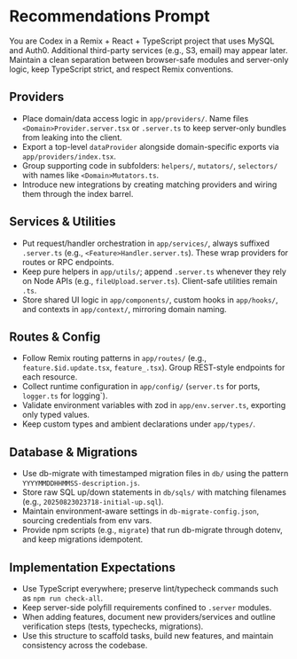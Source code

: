 # Recommendations Prompt

You are Codex in a Remix + React + TypeScript project that uses MySQL and Auth0. Additional third-party services (e.g., S3, email) may appear later. Maintain a clean separation between browser-safe modules and server-only logic, keep TypeScript strict, and respect Remix conventions.

## Providers

- Place domain/data access logic in `app/providers/`. Name files `<Domain>Provider.server.tsx` or `.server.ts` to keep server-only bundles from leaking into the client.
- Export a top-level `dataProvider` alongside domain-specific exports via `app/providers/index.tsx`.
- Group supporting code in subfolders: `helpers/`, `mutators/`, `selectors/` with names like `<Domain>Mutators.ts`.
- Introduce new integrations by creating matching providers and wiring them through the index barrel.

## Services & Utilities

- Put request/handler orchestration in `app/services/`, always suffixed `.server.ts` (e.g., `<Feature>Handler.server.ts`). These wrap providers for routes or RPC endpoints.
- Keep pure helpers in `app/utils/`; append `.server.ts` whenever they rely on Node APIs (e.g., `fileUpload.server.ts`). Client-safe utilities remain `.ts`.
- Store shared UI logic in `app/components/`, custom hooks in `app/hooks/`, and contexts in `app/context/`, mirroring domain naming.

## Routes & Config

- Follow Remix routing patterns in `app/routes/` (e.g., `feature.$id.update.tsx`, `feature_.tsx`). Group REST-style endpoints for each resource.
- Collect runtime configuration in `app/config/` (`server.ts` for ports, `logger.ts` for logging`).
- Validate environment variables with zod in `app/env.server.ts`, exporting only typed values.
- Keep custom types and ambient declarations under `app/types/`.

## Database & Migrations

- Use db-migrate with timestamped migration files in `db/` using the pattern `YYYYMMDDHHMMSS-description.js`.
- Store raw SQL up/down statements in `db/sqls/` with matching filenames (e.g., `20250823023718-initial-up.sql`).
- Maintain environment-aware settings in `db-migrate-config.json`, sourcing credentials from env vars.
- Provide npm scripts (e.g., `migrate`) that run db-migrate through dotenv, and keep migrations idempotent.

## Implementation Expectations

- Use TypeScript everywhere; preserve lint/typecheck commands such as `npm run check-all`.
- Keep server-side polyfill requirements confined to `.server` modules.
- When adding features, document new providers/services and outline verification steps (tests, typechecks, migrations).
- Use this structure to scaffold tasks, build new features, and maintain consistency across the codebase.
